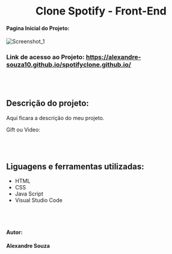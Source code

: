 <h1 align="center"> Clone Spotify - Front-End</h1>

#### Pagina Inicial do Projeto:
![Screenshot_1](https://github.com/alexandre-souza10/spotifyclone.github.io/assets/74196527/02307ae2-8c2d-4a0b-98e4-6b04e41b140c)

### Link de acesso ao Projeto: https://alexandre-souza10.github.io/spotifyclone.github.io/

<br></br>
## Descrição do projeto:
Aqui ficara a descrição do meu projeto.

Gift ou Video:

<br></br>
## Liguagens e ferramentas utilizadas:
- HTML
- CSS
- Java Script
- Visual Studio Code

<br></br>
#### Autor: 
**Alexandre Souza**
